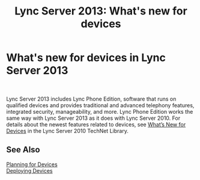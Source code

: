 ﻿---
title: "Lync Server 2013: What's new for devices"
TOCTitle: What's new for devices
ms:assetid: d5481b83-99b7-46e3-9167-9811bded1f50
ms:mtpsurl: https://technet.microsoft.com/en-us/library/Gg398926(v=OCS.15)
ms:contentKeyID: 48185477
ms.date: 07/23/2014
mtps_version: v=OCS.15
---

# What's new for devices in Lync Server 2013

 


Lync Server 2013 includes Lync Phone Edition, software that runs on qualified devices and provides traditional and advanced telephony features, integrated security, manageability, and more. Lync Phone Edition works the same way with Lync Server 2013 as it does with Lync Server 2010. For details about the newest features related to devices, see [What’s New for Devices](http://go.microsoft.com/fwlink/p/?linkid=256490) in the Lync Server 2010 TechNet Library.

## See Also


[Planning for Devices](http://go.microsoft.com/fwlink/p/?linkid=256483)  
[Deploying Devices](http://go.microsoft.com/fwlink/p/?linkid=256484)

